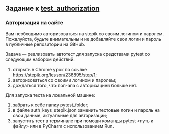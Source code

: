 ## Задание к [test_authorization](../solutions/pytest_folder/test_authorization.py)

### Авторизация на сайте

Вам необходимо авторизоваться на stepik со своим логином и паролем. Пожалуйста, будьте внимательны
и не добавляйте свои логин и пароль в публичные репозитории на GitHub.

Задача — реализовать автотест для запуска средствами pytest со следующим набором действий:

1) открыть в Chrome урок по ссылке https://stepik.org/lesson/236895/step/1;
2) авторизоваться со своими логином и паролем;
3) дождаться того, что поп-апа с авторизацией больше нет.

Для запуска теста на локальной машине:

1) забрать к себе папку pytest_folder;
2) в файле auth_keys_stepik.json заменить тестовые логин и пароль на свои данные, актуальные для авторизации;
3) запустить тест в терминале при помощи команды pytest <путь к файлу> или в PyCharm с использованием Run.
